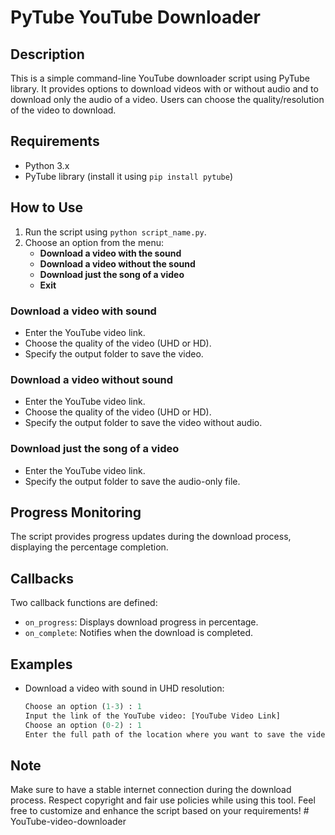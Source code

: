 # PyTube YouTube Downloader

## Description
This is a simple command-line YouTube downloader script using PyTube library. It provides options to download videos with or without audio and to download only the audio of a video. Users can choose the quality/resolution of the video to download.

## Requirements
- Python 3.x
- PyTube library (install it using `pip install pytube`)

## How to Use
1. Run the script using `python script_name.py`.
2. Choose an option from the menu:
    - **Download a video with the sound**
    - **Download a video without the sound**
    - **Download just the song of a video**
    - **Exit**
   
### Download a video with sound
- Enter the YouTube video link.
- Choose the quality of the video (UHD or HD).
- Specify the output folder to save the video.

### Download a video without sound
- Enter the YouTube video link.
- Choose the quality of the video (UHD or HD).
- Specify the output folder to save the video without audio.

### Download just the song of a video
- Enter the YouTube video link.
- Specify the output folder to save the audio-only file.

## Progress Monitoring
The script provides progress updates during the download process, displaying the percentage completion.

## Callbacks
Two callback functions are defined:
- `on_progress`: Displays download progress in percentage.
- `on_complete`: Notifies when the download is completed.

## Examples
- Download a video with sound in UHD resolution:
  ```python
  Choose an option (1-3) : 1
  Input the link of the YouTube video: [YouTube Video Link]
  Choose an option (0-2) : 1
  Enter the full path of the location where you want to save the video: [Output Folder]


## Note
Make sure to have a stable internet connection during the download process.
Respect copyright and fair use policies while using this tool.
Feel free to customize and enhance the script based on your requirements!
#   Y o u T u b e - v i d e o - d o w n l o a d e r 
 
 